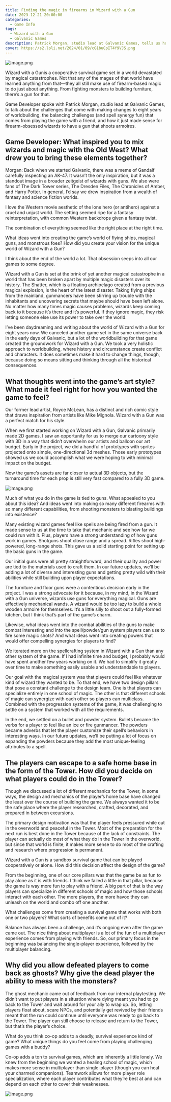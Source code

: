 ```yaml
---
title: Finding the magic in firearms in Wizard with a Gun
date: 2023-12-21 20:00:00
categories:
  - Game Info
tags:
  - Wizard with a Gun
  - Galvanic Games
description: Patrick Morgan, studio lead at Galvanic Games, tells us how it just made sense for firearm-obsessed wizards to have a gun that shoots armoires
cover: https://s2.loli.net/2024/01/09/cG1buCpIT4Y9VJS.png
---
```

![image.png](https://s2.loli.net/2024/01/09/cG1buCpIT4Y9VJS.png)


Wizard with a Gunis a cooperative survival game set in a world devastated by magical catastrophes. Not that any of the mages of that world have learned anything from that—they all still make use of firearm-based magic to do just about anything. From fighting monsters to building furniture, there’s a gun for that.

Game Developer spoke with Patrick Morgan, studio lead at Galvanic Games, to talk about the challenges that come with making changes to eight years of worldbuilding, the balancing challenges (and spell synergy fun) that comes from playing the game with a friend, and how it just made sense for firearm-obsessed wizards to have a gun that shoots armoires.


## Game Developer: What inspired you to mix wizards and magic with the Old West? What drew you to bring these elements together?

Morgan: Back when we started Galvanic, there was a meme of Gandalf carefully inspecting an AK-47. It wasn’t the only inspiration, but it was a standout image in a broader zeitgeist of wizards with guns. We also were fans of The Dark Tower series, The Dresden Files, The Chronicles of Amber, and Harry Potter. In general, I’d say we drew inspiration from a wealth of fantasy and science fiction worlds.


I love the Western movie aesthetic of the lone hero (or antihero) against a cruel and unjust world. The setting seemed ripe for a fantasy reinterpretation, with common Western backdrops given a fantasy twist.

The combination of everything seemed like the right place at the right time.

What ideas went into creating the game’s world of flying ships, magical guns, and monstrous foes? How did you create your vision for the unique world of Wizard with a Gun?

I think about the end of the world a lot. That obsession seeps into all our games to some degree.

Wizard with a Gun is set at the brink of yet another magical catastrophe in a world that has been broken apart by multiple magic disasters over its history. The Shatter, which is a floating archipelago created from a previous magical explosion, is the heart of the latest disaster. Taking flying ships from the mainland, gunmancers have been stirring up trouble with the inhabitants and uncovering secrets that maybe should have been left alone. No matter how many times magic causes problems, wizards keep coming back to it because it’s there and it’s powerful. If they ignore magic, they risk letting someone else use its power to take over the world.


I’ve been daydreaming and writing about the world of Wizard with a Gun for eight years now. We canceled another game set in the same universe back in the early days of Galvanic, but a lot of the worldbuilding for that game created the groundwork for Wizard with a Gun. We took a very holistic approach to worldbuilding, where history and circumstance create conflict and characters. It does sometimes make it hard to change things, though, because doing so means sitting and thinking through all the historical consequences.


## What thoughts went into the game’s art style? What made it feel right for how you wanted the game to feel?

Our former lead artist, Royce McLean, has a distinct and rich comic style that draws inspiration from artists like Mike Mignola. Wizard with a Gun was a perfect match for his style.

When we first started working on Wizard with a Gun, Galvanic primarily made 2D games. I saw an opportunity for us to merge our cartoony style with 3D in a way that didn’t overwhelm our artists and balloon our art budget. Early in the project, we did a handful of prototypes with sprites projected onto simple, one-directional 3d meshes. Those early prototypes showed us we could accomplish what we were hoping to with minimal impact on the budget.

Now the game’s assets are far closer to actual 3D objects, but the turnaround time for each prop is still very fast compared to a fully 3D game.

![image.png](https://s2.loli.net/2024/01/09/6x2EIvOfJbDkR75.png)

Much of what you do in the game is tied to guns. What appealed to you about this idea? And ideas went into making so many different firearms with so many different capabilities, from shooting monsters to blasting buildings into existence?

Many existing wizard games feel like spells are being fired from a gun. It made sense to us at the time to take that mechanic and see how far we could run with it. Plus, players have a strong understanding of how guns work in games. Shotguns shoot close range and a spread. Rifles shoot high-powered, long-range shots. This gave us a solid starting point for setting up the basic guns in the game.

Our initial guns were all pretty straightforward, and their quality and power are tied to the materials used to craft them. In our future updates, we’ll be adding a lot of diverse and interesting guns and getting pretty wild with their abilities while still building upon player expectations.

The furniture and floor guns were a contentious decision early in the project. I was a strong advocate for it because, in my mind, in the Wizard with a Gun universe, wizards use guns for everything magical. Guns are effectively mechanical wands. A wizard would be too lazy to build a whole wooden armoire for themselves. It’s a little silly to shoot out a fully-formed kitchen, but I think that’s part of the game’s charm.

Likewise, what ideas went into the combat abilities of the guns to make combat interesting and into the spell/powder/gun system players can use to fire some magic shots? And what ideas went into creating powers that would offer compelling synergies for players to find?

We iterated more on the spellcrafting system in Wizard with a Gun than any other system of the game. If I had infinite time and budget, I probably would have spent another few years working on it. We had to simplify it greatly over time to make something easily usable and understandable to players.


Our goal with the magical system was that players could feel like whatever kind of wizard they wanted to be. To that end, we have two design pillars that pose a constant challenge to the design team. One is that players can specialize entirely in one school of magic. The other is that different schools of magic can synergize with each other so players can multiclass. Combined with the progression systems of the game, it was challenging to settle on a system that worked with all the requirements.

In the end, we settled on a bullet and powder system. Bullets became the verbs for a player to feel like an ice or fire gunmancer. The powders became adverbs that let the player customize their spell’s behaviors in interesting ways. In our future updates, we’ll be putting a lot of focus on expanding the powders because they add the most unique-feeling attributes to a spell.

## The players can escape to a safe home base in the form of the Tower. How did you decide on what players could do in the Tower?

Though we discussed a lot of different mechanics for the Tower, in some ways, the design and mechanics of the player’s home base have changed the least over the course of building the game. We always wanted it to be the safe place where the player researched, crafted, decorated, and prepared in between excursions.

The primary design motivation was that the player feels pressured while out in the overworld and peaceful in the Tower. Most of the preparation for the next run is best done in the Tower because of the lack of constraints. The player can actually do most of what they do in the Tower in the overworld, but since that world is finite, it makes more sense to do most of the crafting and research where progression is permanent.

Wizard with a Gun is a sandbox survival game that can be played cooperatively or alone. How did this decision affect the design of the game?


From the beginning, one of our core pillars was that the game be as fun to play alone as it is with friends. I think we failed a little in that pillar, because the game is way more fun to play with a friend. A big part of that is the way players can specialize in different schools of magic and how those schools interact with each other. The more players, the more havoc they can unleash on the world and combo off one another.

What challenges come from creating a survival game that works with both one or two players? What sorts of benefits come out of it?

Balance has always been a challenge, and it’s ongoing even after the game came out. The nice thing about multiplayer is a lot of the fun of a multiplayer experience comes from playing with friends. So, our primary focus in the beginning was balancing the single-player experience, followed by the multiplayer balancing.

## Why did you allow defeated players to come back as ghosts? Why give the dead player the ability to mess with the monsters?

The ghost mechanic came out of feedback from our internal playtesting. We didn’t want to put players in a situation where dying meant you had to go back to the Tower and wait around for your ally to wrap up. So, letting players float about, scare NPCs, and potentially get revived by their friends meant that the run could continue until everyone was ready to go back to the Tower. The player can still choose to release and return to the Tower, but that’s the player’s choice.

What do you think co-op adds to a deadly, survival experience kind of game? What unique things do you feel come from playing challenging games with a buddy?

Co-op adds a ton to survival games, which are inherently a little lonely. We knew from the beginning we wanted a healing school of magic, which makes more sense in multiplayer than single-player (though you can heal your charmed companions). Teamwork allows for more player role specialization, where each player contributes what they’re best at and can depend on each other to cover their weaknesses.


![image.png](https://s2.loli.net/2023/11/25/H5xdCfXGw83lFO9.png)
